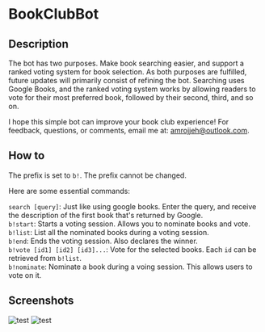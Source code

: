# BookClubBot

## Description
The bot has two purposes. Make book searching easier, and support a ranked voting system for book selection. As both purposes are fulfilled, future updates will primarily consist of refining the bot. Searching uses Google Books, and the ranked voting system works by allowing readers to vote for their most preferred book, followed by their second, third, and so on.

I hope this simple bot can improve your book club experience! For feedback, questions, or comments, email me at: amrojjeh@outlook.com.

## How to
The prefix is set to `b!`. The prefix cannot be changed.

Here are some essential commands:

`search [query]`: Just like using google books. Enter the query, and receive the description of the first book that's returned by Google.\
`b!start`: Starts a voting session. Allows you to nominate books and vote.\
`b!list`: List all the nominated books during a voting session.\
`b!end`: Ends the voting session. Also declares the winner.\
`b!vote [id1] [id2] [id3]...`: Vote for the selected books. Each `id` can be retrieved from `b!list`.\
`b!nominate`: Nominate a book during a voing session. This allows users to vote on it.

## Screenshots
![test](Screenshots/Searching.jpg)
![test](Screenshots/Listing%20nominations.jpg)

